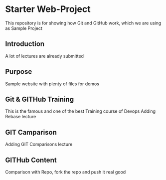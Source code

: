# Starter Web-Project

This repository is for showing how Git and GitHub work, which we are using as Sample Project

## Introduction
A lot of lectures are already submitted

## Purpose

Sample website with plenty of files for demos

## Git & GITHub Training
This is the famous and one of the best Training course of 
Devops
Adding Rebase lecture

## GIT Camparison
Adding GIT Comparisons lecture

## GITHub Content
Comparison with Repo, fork the repo and push it real good
